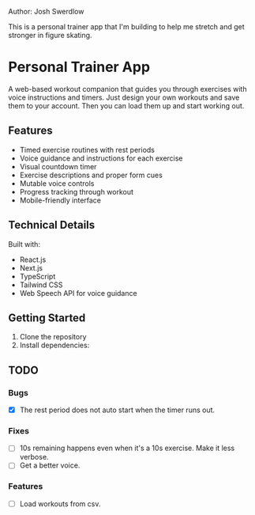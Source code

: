 Author: Josh Swerdlow

This is a personal trainer app that I'm building to help me stretch and get stronger in figure skating.

# Personal Trainer App

A web-based workout companion that guides you through exercises with voice instructions and timers. Just design your own workouts and save them to your account. Then you can load them up and start working out.

## Features

- Timed exercise routines with rest periods
- Voice guidance and instructions for each exercise
- Visual countdown timer
- Exercise descriptions and proper form cues
- Mutable voice controls
- Progress tracking through workout
- Mobile-friendly interface

## Technical Details

Built with:
- React.js
- Next.js
- TypeScript
- Tailwind CSS
- Web Speech API for voice guidance

## Getting Started

1. Clone the repository
2. Install dependencies:

## TODO

### Bugs
- [x] The rest period does not auto start when the timer runs out.

### Fixes
- [ ] 10s remaining happens even when it's a 10s exercise. Make it less verbose.
- [ ] Get a better voice.

### Features
- [ ] Load workouts from csv.